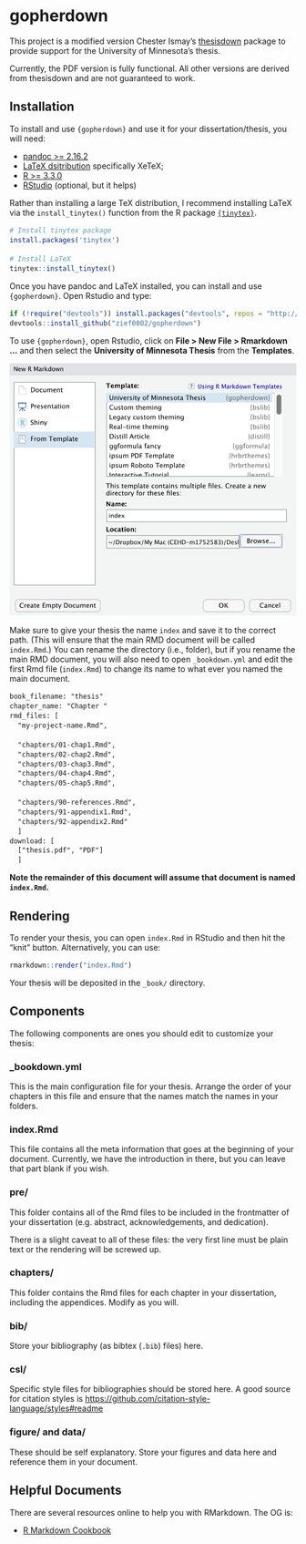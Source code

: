 
# gopherdown

This project is a modified version Chester Ismay’s
[thesisdown](https://github.com/ismayc/thesisdown) package to provide
support for the University of Minnesota’s thesis.

Currently, the PDF version is fully functional. All other versions are
derived from thesisdown and are not guaranteed to work.

## Installation

To install and use `{gopherdown}` and use it for your
dissertation/thesis, you will need:

-   [pandoc \>= 2.16.2](http://pandoc.org/)
-   [LaTeX dsitribution](https://yihui.org/tinytex/) specifically XeTeX;
-   [R \>= 3.3.0](https://r-project.org)
-   [RStudio](https://rstudio.org) (optional, but it helps)

Rather than installing a large TeX distribution, I recommend installing
LaTeX via the `install_tinytex()` function from the R package
[`{tinytex}`](https://yihui.org/tinytex/).

``` r
# Install tinytex package
install.packages('tinytex')

# Install LaTeX
tinytex::install_tinytex()
```

Once you have pandoc and LaTeX installed, you can install and use
`{gopherdown}`. Open Rstudio and type:

``` r
if (!require("devtools")) install.packages("devtools", repos = "http://cran.rstudio.org")
devtools::install_github("zief0002/gopherdown")
```

To use `{gopherdown}`, open Rstudio, click on **File \> New File \>
Rmarkdown …** and then select the **University of Minnesota Thesis**
from the **Templates**.

![New R Markdown](thesis_rmd.png)

Make sure to give your thesis the name `index` and save it to the
correct path. (This will ensure that the main RMD document will be
called `index.Rmd`.) You can rename the directory (i.e., folder), but if
you rename the main RMD document, you will also need to open
`_bookdown.yml` and edit the first Rmd file (`index.Rmd`) to change its
name to what ever you named the main document.

``` diff
book_filename: "thesis"
chapter_name: "Chapter "
rmd_files: [
  "my-project-name.Rmd",
  
  "chapters/01-chap1.Rmd",
  "chapters/02-chap2.Rmd",
  "chapters/03-chap3.Rmd",
  "chapters/04-chap4.Rmd",
  "chapters/05-chap5.Rmd",
  
  "chapters/90-references.Rmd",
  "chapters/91-appendix1.Rmd",
  "chapters/92-appendix2.Rmd"
  ]
download: [
  ["thesis.pdf", "PDF"]
  ]
```

**Note the remainder of this document will assume that document is named
`index.Rmd`.**

## Rendering

To render your thesis, you can open `index.Rmd` in RStudio and then hit
the “knit” button. Alternatively, you can use:

``` r
rmarkdown::render("index.Rmd")
```

Your thesis will be deposited in the `_book/` directory.

## Components

The following components are ones you should edit to customize your
thesis:

### \_bookdown.yml

This is the main configuration file for your thesis. Arrange the order
of your chapters in this file and ensure that the names match the names
in your folders.

### index.Rmd

This file contains all the meta information that goes at the beginning
of your document. Currently, we have the introduction in there, but you
can leave that part blank if you wish.

### pre/

This folder contains all of the Rmd files to be included in the
frontmatter of your dissertation (e.g. abstract, acknowledgements, and
dedication).

There is a slight caveat to all of these files: the very first line must
be plain text or the rendering will be screwed up.

### chapters/

This folder contains the Rmd files for each chapter in your
dissertation, including the appendices. Modify as you will.

### bib/

Store your bibliography (as bibtex (`.bib`) files) here.

### csl/

Specific style files for bibliographies should be stored here. A good
source for citation styles is
<https://github.com/citation-style-language/styles#readme>

### figure/ and data/

These should be self explanatory. Store your figures and data here and
reference them in your document.

## Helpful Documents

There are several resources online to help you with RMarkdown. The OG
is:

-   [R Markdown Cookbook](https://bookdown.org/yihui/rmarkdown-cookbook)
